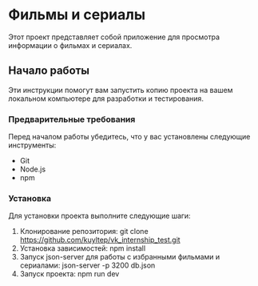 # Фильмы и сериалы

Этот проект представляет собой приложение для просмотра информации о фильмах и сериалах.

## Начало работы

Эти инструкции помогут вам запустить копию проекта на вашем локальном компьютере для разработки и тестирования.

### Предварительные требования

Перед началом работы убедитесь, что у вас установлены следующие инструменты:

- Git
- Node.js
- npm

### Установка

Для установки проекта выполните следующие шаги:

1. Клонирование репозитория:
   git clone https://github.com/kuyltep/vk_internship_test.git
2. Установка зависимостей:
   npm install
3. Запуск json-server для работы с избранными фильмами и сериалами:
   json-server -p 3200 db.json
4. Запуск проекта:
   npm run dev
